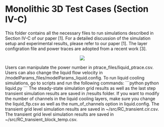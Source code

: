 # Monolithic 3D Test Cases (Section IV-C)
This folder contains all the necessary files to run simulations described in Section IV-C of our paper [1].
For a detailed discussion of the simulation setup and experimental results, please refer to our paper [1].
The layer configration file and power traces are adopted from a recent work [3].
<p align="center">
<img src= "https://github.com/yuan1z/PACT/tree/master/image/M3D.png" />
</p>
Users can manipulate the power number in ptrace_files/liquid_ptrace.csv. 
Users can also change the liquid flow velocity in /modelParams_files/modelParams_liquid.config.
To run liquid cooling simulations, go to scripts and run the following commands:
```python
python liquid.py
```
The steady-state simulation grid results as well as the last step transient simulation results are saved in /results folder.
If you want to modify the number of channels in the liquid cooling layers, make sure you change the liquid_flp.csv as well as the num_of_channels option in liquid.config.
The transient grid level simulation results are saved in ~/src/RC_transient.cir.csv. 
The transient grid level simulation results are saved in ~/src/RC_transient_block_temp.csv. 
